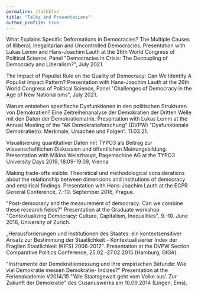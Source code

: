 ```yaml
---
permalink: /talkkls/
title: "Talks and Presentations"
author_profile: true
---
```


What Explains Specific Deformations in Democracies? The Multiple Causes of Illiberal, Inegalitarian and Uncontrolled
Democracies. Presentation with Lukas Lemm and Hans-Joachim Lauth at the 26th World Congress of Political Science,
Panel "Democracies in Crisis: The Decoupling of Democracy and Liberalism?", July 2021.

The Impact of Populist Rule on the Quality of Democracy: Can We Identify A Populist Impact Pattern? Presentation with
Hans-Joachim Lauth at the 26th World Congress of Political Science, Panel "Challenges of Democracy in the Age of New
Nationalisms", July 2021.

Warum entstehen spezifische Dysfunktionen in den politischen Strukturen von Demokratien? Eine Zeitreihenanalyse
der Demokratien der Dritten Welle mit den Daten der Demokratiematrix. Presentation with Lukas Lemm at the Annual
Meeting of the "AK Demokratieforschung" (DVPW) "Dysfunktionale Demokratie(n): Merkmale, Ursachen und Folgen“.
11.03.21.

Visualisierung quantitativer Daten mit TYPO3 als Beitrag zur wissenschaftlichen Diskussion und öffentlichen
Meinungsbildung. Presentation with Miklos Weiszhaupt, Pagemachine AG at the TYPO3 University Days 2019,
18.09-19.09, Vienna

Making trade-offs visible: Theoretical und methodological considerations about the relationship between dimensions
and institutions of democracy and empirical findings. Presentation with Hans-Joachim Lauth at the ECPR General
Conference, 7.-10. September 2016, Prague.

"Post-democracy and the measurement of democracy: Can we combine these research fields?" Presentation at the
Graduate workshop "Contextualizing Democracy: Culture, Capitalism, Inequalities", 9.-10. June 2016, University of
Zurich.

„Herausforderungen und Institutionen des Staates: ein kontextsensitiver Ansatz zur Bestimmung der Staatlichkeit -
Kontextualisierter Index der Fragilen Staatlichkeit (KIFS) 2006-2012". Presentation at the DVPW Section Comparative
Politics Conference, 25.02.-27.02.2015 (Hamburg, GIGA).

"Instrumente der Demokratiemessung und ihre empirischen Befunde: Wie viel Demokratie messen Demokratie-
Indizes?" Presentation at the Ferienakademie V2014/15 "‘Alle Staatsgewalt geht vom Volke aus‘. Zur Zukunft der
Demokratie" des Cusanuswerks am 10.09.2014 (Lingen, Ems).